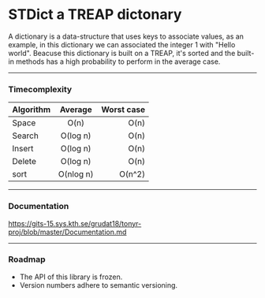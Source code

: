 # STDict a TREAP dictonary
A dictionary is a data-structure that uses keys to associate values, as an example, in this dictionary we can associated the integer 1  with "Hello world". Beacuse this dictionary is built on a TREAP, it's sorted and the built-in methods has a high probability to perform in the average case.

***

### Timecomplexity


| Algorithm     | Average       | Worst case |
| ------------- |:-------------:| ----------:|
| Space         |   O(n)        |   O(n)     |
| Search        | 	O(log n)    |   O(n)     |
| Insert        | 	O(log n)    |   O(n)     |
| Delete        |  	O(log n)    |   O(n)     |
| sort          | 	O(nlog n)   |   O(n^2)   |

***

### Documentation

https://gits-15.sys.kth.se/grudat18/tonyr-proj/blob/master/Documentation.md

***
### Roadmap

* The API of this library is frozen.
* Version numbers adhere to semantic versioning.
